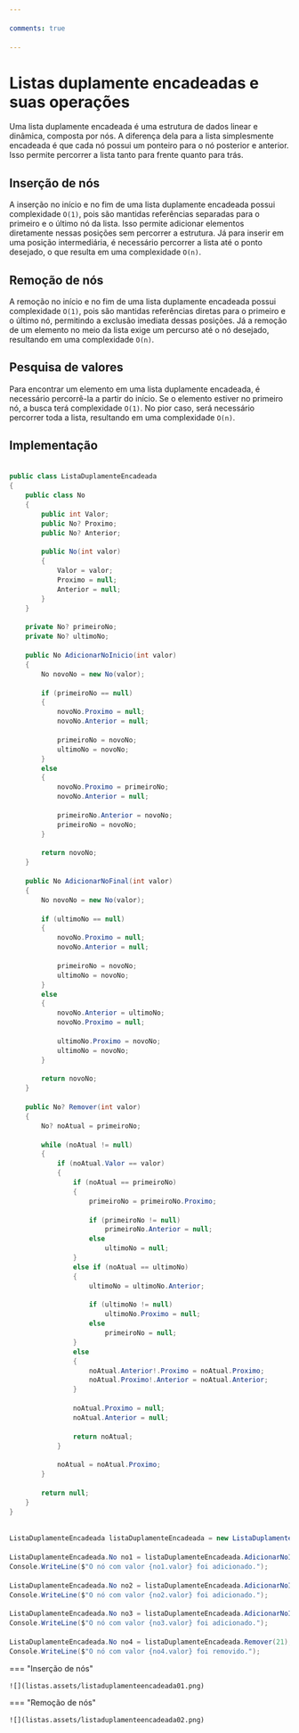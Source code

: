```yaml
---

comments: true

---
```


# **Listas duplamente encadeadas e suas operações**

Uma lista duplamente encadeada é uma estrutura de dados linear e dinâmica, composta por nós. A diferença dela para a lista simplesmente encadeada é que cada nó possui um ponteiro para o nó posterior e anterior. Isso permite percorrer a lista tanto para frente quanto para trás.

## **Inserção de nós**

A inserção no início e no fim de uma lista duplamente encadeada possui complexidade `O(1)`, pois são mantidas referências separadas para o primeiro e o último nó da lista. Isso permite adicionar elementos diretamente nessas posições sem percorrer a estrutura. Já para inserir em uma posição intermediária, é necessário percorrer a lista até o ponto desejado, o que resulta em uma complexidade `O(n)`.

## **Remoção de nós**

A remoção no início e no fim de uma lista duplamente encadeada possui complexidade `O(1)`, pois são mantidas referências diretas para o primeiro e o último nó, permitindo a exclusão imediata dessas posições. Já a remoção de um elemento no meio da lista exige um percurso até o nó desejado, resultando em uma complexidade `O(n)`.

## **Pesquisa de valores**

Para encontrar um elemento em uma lista duplamente encadeada, é necessário percorrê-la a partir do início. Se o elemento estiver no primeiro nó, a busca terá complexidade `O(1)`. No pior caso, será necessário percorrer toda a lista, resultando em uma complexidade `O(n)`.

## **Implementação**

```csharp

public class ListaDuplamenteEncadeada
{
    public class No
    {
        public int Valor;
        public No? Proximo;
        public No? Anterior;

        public No(int valor)
        {
            Valor = valor;
            Proximo = null;
            Anterior = null;
        }
    }

    private No? primeiroNo;
    private No? ultimoNo;

    public No AdicionarNoInicio(int valor)
    {
        No novoNo = new No(valor);

        if (primeiroNo == null)
        {
            novoNo.Proximo = null;
            novoNo.Anterior = null;

            primeiroNo = novoNo;
            ultimoNo = novoNo;
        }
        else
        {
            novoNo.Proximo = primeiroNo;
            novoNo.Anterior = null;

            primeiroNo.Anterior = novoNo;
            primeiroNo = novoNo;
        }

        return novoNo;
    }

    public No AdicionarNoFinal(int valor)
    {
        No novoNo = new No(valor);

        if (ultimoNo == null)
        {
            novoNo.Proximo = null;
            novoNo.Anterior = null;

            primeiroNo = novoNo;
            ultimoNo = novoNo;
        }
        else
        {
            novoNo.Anterior = ultimoNo;
            novoNo.Proximo = null;

            ultimoNo.Proximo = novoNo;
            ultimoNo = novoNo;
        }

        return novoNo;
    }

    public No? Remover(int valor)
    {
        No? noAtual = primeiroNo;

        while (noAtual != null)
        {
            if (noAtual.Valor == valor)
            {
                if (noAtual == primeiroNo)
                {
                    primeiroNo = primeiroNo.Proximo;

                    if (primeiroNo != null)
                        primeiroNo.Anterior = null;
                    else
                        ultimoNo = null;
                }
                else if (noAtual == ultimoNo)
                {
                    ultimoNo = ultimoNo.Anterior;

                    if (ultimoNo != null)
                        ultimoNo.Proximo = null;
                    else
                        primeiroNo = null;
                }
                else
                {
                    noAtual.Anterior!.Proximo = noAtual.Proximo;
                    noAtual.Proximo!.Anterior = noAtual.Anterior;
                }

                noAtual.Proximo = null;
                noAtual.Anterior = null;

                return noAtual;
            }

            noAtual = noAtual.Proximo;
        }

        return null;
    }
}

```

```csharp

ListaDuplamenteEncadeada listaDuplamenteEncadeada = new ListaDuplamenteEncadeada();

ListaDuplamenteEncadeada.No no1 = listaDuplamenteEncadeada.AdicionarNoInicio(8);
Console.WriteLine($"O nó com valor {no1.valor} foi adicionado.");

ListaDuplamenteEncadeada.No no2 = listaDuplamenteEncadeada.AdicionarNoInicio(21);
Console.WriteLine($"O nó com valor {no2.valor} foi adicionado.");

ListaDuplamenteEncadeada.No no3 = listaDuplamenteEncadeada.AdicionarNoInicio(14);
Console.WriteLine($"O nó com valor {no3.valor} foi adicionado.");

ListaDuplamenteEncadeada.No no4 = listaDuplamenteEncadeada.Remover(21);
Console.WriteLine($"O nó com valor {no4.valor} foi removido.");

```

=== "Inserção de nós"

    ![](listas.assets/listaduplamenteencadeada01.png)

=== "Remoção de nós"

    ![](listas.assets/listaduplamenteencadeada02.png)